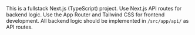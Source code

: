 <!-- Use this file to provide workspace-specific custom instructions to Copilot. For more details, visit https://code.visualstudio.com/docs/copilot/copilot-customization#_use-a-githubcopilotinstructionsmd-file -->

This is a fullstack Next.js (TypeScript) project. Use Next.js API routes for backend logic. Use the App Router and Tailwind CSS for frontend development. All backend logic should be implemented in `/src/app/api/` as API routes.
